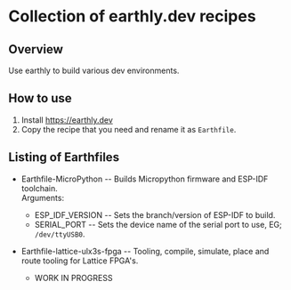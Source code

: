 # Collection of earthly.dev recipes

## Overview
Use earthly to build various dev environments.


## How to use
1. Install https://earthly.dev   
2. Copy the recipe that you need and rename it as `Earthfile`.   

## Listing of Earthfiles
* Earthfile-MicroPython -- Builds Micropython firmware and ESP-IDF toolchain.   
  Arguments:
  * ESP_IDF_VERSION -- Sets the branch/version of ESP-IDF to build.   
  * SERIAL_PORT -- Sets the device name of the serial port to use, EG; `/dev/ttyUSB0`.   

* Earthfile-lattice-ulx3s-fpga -- Tooling, compile, simulate, place and route tooling for Lattice FPGA's.   
  * WORK IN PROGRESS   
